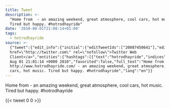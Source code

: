 ```yaml
---
title: Tweet
description: >-
  "Home from  - an amazing weekend, great atmosphere, cool cars, hot music.
  Tired but happy. #hotrodhayride"
date: '2010-08-01T21:08:14+01:00'
tags:
  - hotrodhayride
source: >-
  {"tweet":{"edit_info":{"initial":{"editTweetIds":["20087450641"],"editableUntil":"2010-08-01T22:01:14.000Z","editsRemaining":"5","isEditEligible":true}},"retweeted":false,"source":"<a
  href=\"http://twitter.com\" rel=\"nofollow\">Twitter Web
  Client</a>","entities":{"hashtags":[{"text":"hotrodhayride","indices":["119","133"]}],"symbols":[],"user_mentions":[],"urls":[]},"display_text_range":["0","133"],"favorite_count":"0","id_str":"20087450641","truncated":false,"retweet_count":"0","id":"20087450641","created_at":"Sun
  Aug 01 21:01:14 +0000 2010","favorited":false,"full_text":"Home from
  http://www.hotrodhayride.com/ - an amazing weekend, great atmosphere, cool
  cars, hot music. Tired but happy. #hotrodhayride","lang":"en"}}
---
```

Home from  - an amazing weekend, great atmosphere, cool cars, hot music. Tired but happy. #hotrodhayride
    
{{< tweet 0 0 >}}
    
